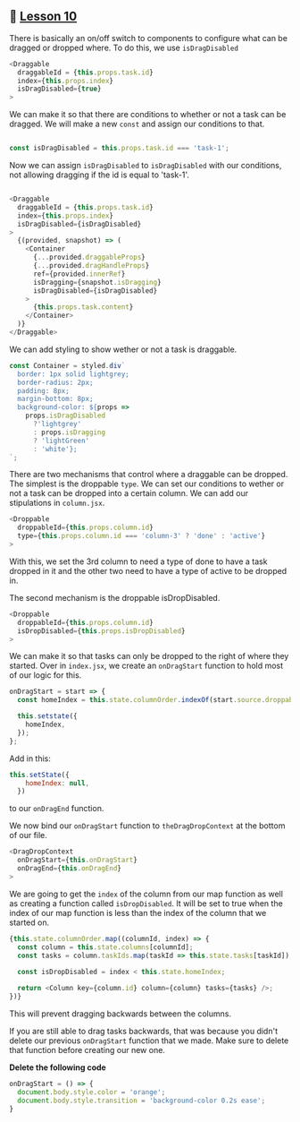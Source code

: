 ## :movie_camera: [Lesson 10](https://egghead.io/lessons/react-conditionally-allow-movement-using-react-beautiful-dnd-draggable-and-droppable-props)


<TimeStamp start="0:01" end="0:22">

There is basically an on/off switch to components to configure what can be dragged or dropped where. To do this, we use `isDragDisabled`

```js
<Draggable 
  draggableId = {this.props.task.id} 
  index={this.props.index}
  isDragDisabled={true}
>
```

</TimeStamp>

<TimeStamp start="0:47" end="0:50">

We can make it so that there are conditions to whether or not a task can be dragged. We will make a new `const` and assign our conditions to that.

```js

const isDragDisabled = this.props.task.id === 'task-1';

```
</TimeStamp>

<TimeStamp start="0:56" end="0:59">

Now we can assign `isDragDisabled` to `isDragDisabled` with our conditions, not allowing dragging if the id is equal to 'task-1'.

```js 

<Draggable 
  draggableId = {this.props.task.id} 
  index={this.props.index}
  isDragDisabled={isDragDisabled}
>
  {(provided, snapshot) => (
    <Container
      {...provided.draggableProps}
      {...provided.dragHandleProps}
      ref={provided.innerRef}
      isDragging={snapshot.isDragging}
      isDragDisabled={isDragDisabled}
    >
      {this.props.task.content}
    </Container>
  )}
</Draggable>
```
</TimeStamp>

<TimeStamp start="1:10" end="1:15">

We can add styling to show wether or not a task is draggable.

```js
const Container = styled.div`
  border: 1px solid lightgrey;
  border-radius: 2px;
  padding: 8px;
  margin-bottom: 8px;
  background-color: ${props => 
    props.isDragDisabled
      ?'lightgrey'
      : props.isDragging 
      ? 'lightGreen' 
      : 'white'};
`;
```

</TimeStamp>

<TimeStamp start="1:42" end="2:25">

There are two mechanisms that control where a draggable can be dropped. The simplest is the droppable `type`. We can set our conditions to wether or not a task can be dropped into a certain column. We can add our stipulations in `column.jsx`.

```js
<Droppable 
  droppableId={this.props.column.id}
  type={this.props.column.id === 'column-3' ? 'done' : 'active'}
>
```

With this, we set the 3rd column to need a type of done to have a task dropped in it and the other two need to have a type of active to be dropped in.

</TimeStamp>

<TimeStamp start="2:35" end="2:55">

The second mechanism is the droppable isDropDisabled.

```js
<Droppable 
  droppableId={this.props.column.id}
  isDropDisabled={this.props.isDropDisabled}
>
```
</TimeStamp>

<TimeStamp start="3:25" end="3:47">

We can make it so that tasks can only be dropped to the right of where they started. Over in `index.jsx`, we create an `onDragStart` function to hold most of our logic for this.

```js
onDragStart = start => {
  const homeIndex = this.state.columnOrder.indexOf(start.source.droppableId);

  this.setstate({
    homeIndex,
  });
};
```

</TimeStamp>

<TimeStamp start="3:56" end="3:58">

Add in this: 

```js
this.setState({
    homeIndex: null,
  })
```

to our `onDragEnd` function.

</TimeStamp>

<TimeStamp start="4:02" end="4:10">

We now bind our `onDragStart` function to `theDragDropContext` at the bottom of our file. 

```js
<DragDropContext 
  onDragStart={this.onDragStart}
  onDragEnd={this.onDragEnd}
>
```
</TimeStamp>

<TimeStamp start="4:11" end="4:36">

We are going to get the `index` of the column from our map function as well as creating a function called `isDropDisabled`. It will be set to true when the index of our map function is less than the index of the column that we started on.

```js
{this.state.columnOrder.map((columnId, index) => {
  const column = this.state.columns[columnId];
  const tasks = column.taskIds.map(taskId => this.state.tasks[taskId]);
  
  const isDropDisabled = index < this.state.homeIndex;

  return <Column key={column.id} column={column} tasks={tasks} />;
})}
```

This will prevent dragging backwards between the columns. 

</TimeStamp>

<TimeStamp start="4:52" end="4:59">

If you are still able to drag tasks backwards, that was because you didn't delete our previous `onDragStart` function that we made. Make sure to delete that function before creating our new one. 

**Delete the following code**
```js  
onDragStart = () => {
  document.body.style.color = 'orange';
  document.body.style.transition = 'background-color 0.2s ease';
}
```
</TimeStamp>
